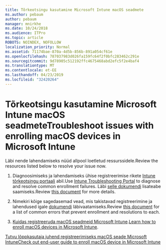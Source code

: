 ```yaml
---
title: Tõrkeotsingu kasutamine Microsoft Intune macOS seadmete
ms.author: pebaum
author: pebaum
manager: mnirkhe
ms.date: 10/24/2018
ms.audience: ITPro
ms.topic: article
ROBOTS: NOINDEX, NOFOLLOW
localization_priority: Normal
ms.assetid: 71174bae-870a-4d5b-856b-891a054cf61e
ms.openlocfilehash: 787037983d026fa159fc64f2f0bfc283462c291e
ms.sourcegitcommit: 9d78905c512192ffc4675468abd2efc5f2e4baf4
ms.translationtype: MT
ms.contentlocale: et-EE
ms.lasthandoff: 04/23/2019
ms.locfileid: "32420264"
---
```

# <a name="troubleshoot-issues-with-enrolling-macos-devices-in-microsoft-intune"></a><span data-ttu-id="f92c6-102">Tõrkeotsingu kasutamine Microsoft Intune macOS seadmete</span><span class="sxs-lookup"><span data-stu-id="f92c6-102">Troubleshoot issues with enrolling macOS devices in Microsoft Intune</span></span>

<span data-ttu-id="f92c6-103">Läbi nende lahendamiseks nüüd allpool loetletud ressurssidele.</span><span class="sxs-lookup"><span data-stu-id="f92c6-103">Review the resources listed below to resolve your issue now.</span></span> 
  
1. <span data-ttu-id="f92c6-104">Diagnoosimiseks ja lahendamiseks ühise registreerimise rikete [Intune tõrkeotsingu portaali](https://devicemanagement.microsoft.com/#blade/Microsoft_Intune_DeviceSettings/TroubleshootBlade) abil.</span><span class="sxs-lookup"><span data-stu-id="f92c6-104">Use [Intune Troubleshooting Portal](https://devicemanagement.microsoft.com/#blade/Microsoft_Intune_DeviceSettings/TroubleshootBlade) to diagnose and resolve common enrollment failures.</span></span> <span data-ttu-id="f92c6-105">Läbi [selle dokumendi](https://docs.microsoft.com/intune/help-desk-operators) lisateabe saamiseks.</span><span class="sxs-lookup"><span data-stu-id="f92c6-105">Review [this document](https://docs.microsoft.com/intune/help-desk-operators) for more details.</span></span> 
    
2. <span data-ttu-id="f92c6-106">Nimekiri kõige sagedasemad vead, mis takistavad registreerimine ja lahendused igale [dokumendi](https://docs.microsoft.com/intune-classic/troubleshoot/troubleshoot-device-enrollment-in-intune) läbivaatamiseks.</span><span class="sxs-lookup"><span data-stu-id="f92c6-106">Review [this document](https://docs.microsoft.com/intune-classic/troubleshoot/troubleshoot-device-enrollment-in-intune) for a list of common errors that prevent enrollment and resolutions to each.</span></span> 
    
3. <span data-ttu-id="f92c6-107">[Kuidas registreeruda macOS seadmeid Microsoft Intune](https://docs.microsoft.com/intune/macos-enroll).</span><span class="sxs-lookup"><span data-stu-id="f92c6-107">[Learn how to enroll macOS devices in Microsoft Intune](https://docs.microsoft.com/intune/macos-enroll).</span></span>
    
[<span data-ttu-id="f92c6-108">Tutvu lõppkasutaja juhend registreerimiseks macOS seade Microsoft Intune</span><span class="sxs-lookup"><span data-stu-id="f92c6-108">Check out end-user guide to enroll macOS device in Microsoft Intune</span></span>](https://docs.microsoft.com/intune-user-help/enroll-your-device-in-intune-macos-cp)
  

